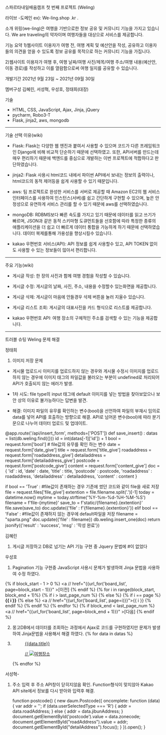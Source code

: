 스파르타내일배움캠프 첫 번째 프로젝트 (Weling)

라이브
-도메인 ex): We-ling.shop .kr .

소개
위링(we-ling)은 여행을 기반으로한 정보 공유 및 커뮤니티 기능을 가지고 있습니다. 
We are traveling의 약자이며 여행자들을 대상으로 서비스를 제공합니다. 

기능 요약
1)웹사이트 이용자가 여행 전, 여행 계획 및 예산안을 작성, 공유하고 이용자들의 의견을 얻을 수 있도록 정보 공유를 목적으로 하는 커뮤니티 기능을 가집니다.

2)웹사이트 이용자가 여행 후, 여행 날짜/여행 사진/제목/여행 주소/여행 내용(예산안, 이동 경로)를 작성하고 이를 열람함으로써 여행 일지를 공유할 수 있습니다.

개발기간
2021년 9월 23일 ~ 2021년 09월 30일 

멤버구성
김혜린, 서성혁, 우성호, 정태희(대장)

기술
- HTML, CSS, JavaScript, Ajax, Jinja, jQuery
- pycharm, Robo3-T
- Flask, jinja2, aws, mongodb 
---------------------------
기술 선택 이유(wiki)
- Flask: Flask는 다양한 웹 엔진과 붙여서 사용할 수 있으며 코드가 다른 프레임워크인 Django에 비해 비교적 단순하기 때문에 선택하였고. 또한, API서버를 만드는데 매우 편리하기 때문에 백엔드를 중심으로 개발하는 이번 프로젝트에 적합하다고 판단하였습니다.

- jinja2: Flask 사용시 html코드 내에서 파이썬 API에서 보내는 정보의 출력이나, html코드의 동적 제어등을 쉽게 사용할 수 있기 때문입니다.

- aws: 팀 프로젝트로 완성한 서비스를 서버로 제공할 때 Amazon EC2의 웹 서비스 인터페이스를 사용하여 인스턴스(서버)를 쉽고 간단하게 구현할 수 있으며, 높은 안정성으로 유연하게 서비스 관리를 할 수 있기 때문에 aws를 선택하였습니다. 

- mongoDB: RDBMS보다 빠른 속도를 가지고 있기 때문에 데이터를 읽고 쓰기가 빠르며, JSON과 같은 동적 스키마형 도큐먼트들을 선호함에 따라 특정한 종류의 애플리케이션을 더 쉽고 더 빠르게 데이터 통합을 가능하게 하기 때문에 선택하였습니다. 데이터 복제를통해 가용성을 향상시킬수 있습니다.

- kakao 우편번호 서비스(API): API 정보를 쉽게 사용할수 있고, API TOKEN 없이도 사용할 수 있는 정보들이 많아서 편리합니다.

-------------
주요 기능(wiki)

- 게시글 작성: 한 장의 사진과 함께 여행 경험을 작성할 수 있습니다.

- 게시글 수정: 게시글의 날짜, 사진, 주소, 내용을 수정할수 있는화면을 제공합니다.

- 게시글 삭제: 게시글이 마음에 안들경우 삭제 버튼을 눌러 지울수 있습니다.

- 게시글 리스트 조회: 게시글의 대표사진을 카드 형식으로 리스트를 제공합니다.

- kakao 우편번호 API: 여행 장소의 구체적인 주소를 검색할 수 있는 기능을 제공합니다. 

--------------
트러블 슈팅 
Weling 문제 해결


정태희
1. 이미지 저장 문제
- 게시물 업로드시 이미지를 업로드하지 않는 경우와 게시물 수정시 이미지를 업로드하지 않는 경우에 이미지 태그의 파일값을 불러오는 부분이 undefined로 처리되어 API가 호출되지 않는 에러가 발생.

- 1차 시도: file type의 input 태그에 default 이미지를 넣는 방법을 찾아보았으나 보안 상의 이유로 불가능하다는 답변을 발견.

- 해결: 이미지 파일의 유무를 확인하는 변수(bool)을 선언하여 파일의 부재시 임의로 data를 넣어 API를 호출하는 방향으로 해결. API로 넘어온 변수(bool)에 따라 분기문으로 나누어 데이터 업로드 및 업데이트.

@app.route('/api/insert_form', methods=['POST'])
def save_insert() :
    datas = list(db.weling.find({}))
    id = int(datas[-1]['id']) + 1
    bool = request.form['bool'] # file값의 유무를 확인 하는 변수
    date = request.form['date_give']
    title = request.form['title_give']
    roadaddress = request.form['roadaddress_give']
    detailaddress = request.form['detailaddress_give']
    postcode = request.form['postcode_give']
    content = request.form['content_give']
    doc = {
        'id' : id,
        'date' : date,
        'title' : title,
        'postcode' : postcode,
        'roadaddress' : roadaddress,
        'detailaddress' : detailaddress,
        'content' : content
    }

   if bool == 'True' :                 #file값이 존재하는 경우 기존에 썼던 코드와 같이 file을 새로 저장
        file = request.files['file_give']
        extention = file.filename.split('.')[-1]
        today = datetime.now()
        mytime = today.strftime('%Y-%m-%d-%H-%M-%S')
        filename = f'file-{mytime}'
        save_to = f'static/{filename}.{extention}'
        file.save(save_to)
        doc.update({'file' : f'{filename}.{extention}'})
    elif bool == 'False' :              #file값이 존재하지 않는 경우에 default파일을 저장
        filename = "sparta.png"
        doc.update({'file' : filename})
    db.weling.insert_one(doc)
    return jsonify({'result' : 'success', 'msg' : '작성 완료'})


김혜린
1. 게시글 저장하고 DB로 넘기는 API 기능 구현 중 Jquery 문법에 #이 없었다

우성호
1. Pagination 기능 구현중 JavaScript 사용시 문제가 발생하여 Jinja 문법을 사용하여 수정 하였다.
    <div class="page">
{% if block_start - 1 > 0 %}
    <a  // href="{{url_for('board_list', page=block_start - 1)}}" >[이전]</a>
{% endif %}
{% for i in range(block_start, block_end + 1)%}
    {% if i > last_page_num %}
    {% else %}
        {% if i == page %}
            <b>{{ i }}</b>
        {% else %}
            <a  // href="{{url_for('board_list', page=i)}}">{{ i }}</a>
        {% endif %}
    {% endif %}
{% endfor %}
{% if block_end < last_page_num %}
    <a  // href="{{url_for('board_list', page=block_end + 1)}}"  >[다음]</a>
{% endif %}
    </div>

2. 몽고DB에서 데이터를 조회하는 과정에서 Ajax로 코드를 구현하였지만 문제가 발생하여 Jinja문법을 사용해서 해결 하였다.
                   {% for data in datas %}
                    <li>
                        <figure class="snip">
                            <a href="javascript:void(0);" onclick="update();">
                                <figcaption>
                                    <p>{{data.title}}</p>
                                </figcaption>
                                <a href = '/api/detail/{{ data.id}}' >
                                // <img src= /static/{{data.file}}
                                     alt="여행장소"/></a>
                            </a>
                        </figure>
                    </li>
                    {% endfor %}

서성혁-
1. 주소 입력 후 주소 API창이 닫히지않음 확인. Function형식이 맞지않아 Kakao API site에서 정보를 다시 받아와 입력후 해결.

               
   function postcode() {
          new daum.Postcode({
              oncomplete: function (data) {
             var addr = ''; 
             if (data.userSelectedType === 'R') { 
                            addr = data.roadAddress;
                        } else { 
                            addr = data.jibunAddress;
                        }
                        document.getElementById('postcode').value = data.zonecode;
                        document.getElementById("roadAddress").value = addr;              
                        document.getElementById("detailAddress").focus();
                    }
                }).open();
            }
 
